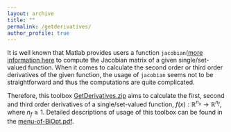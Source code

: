 ```yaml
---
layout: archive
title: ""   
permalink: /getderivatives/
author_profile: true
---
```

It is well known that Matlab provides users a function $\texttt{jacobian}$([more information here](https://uk.mathworks.com/help/symbolic/jacobian.html) to compute the Jacobian
matrix of a given single/set-valued function. When it comes to calculate the second order
or third order derivatives of the given function, the usage of $\texttt{jacobian}$ seems not to be
straightforward and thus the computations are quite complicated.  

Therefore, this toolbox [GetDerivatives.zip](\files\GetDerivatives.zip) aims to calculate the first, second and third order derivatives of a single/set-valued function, $f(x):\mathbb{R}^{n_x}\rightarrow \mathbb{R}^{n_f}$, where $n_f\geq1$.   Detailed descriptions of usage of this toolbox can be found in  the [menu-of-BiOpt.pdf](\files\menu-of-BiOpt.pdf).

